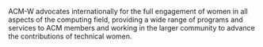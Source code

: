 ACM-W advocates internationally for the full engagement of women in all aspects of the computing field, providing a wide range of programs and services to ACM members and working in the larger community to advance the contributions of technical women.
